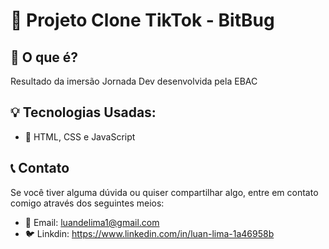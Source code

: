 # 🚀 Projeto Clone TikTok - BitBug

## 📜 O que é?

Resultado da imersão Jornada Dev desenvolvida pela EBAC

## 💡 Tecnologias Usadas:

- 💪 HTML, CSS e JavaScript

## 📞 Contato

Se você tiver alguma dúvida ou quiser compartilhar algo, entre em contato comigo através dos seguintes meios:

- 📧 Email: luandelima1@gmail.com
- 🐦 Linkdin: https://www.linkedin.com/in/luan-lima-1a46958b
